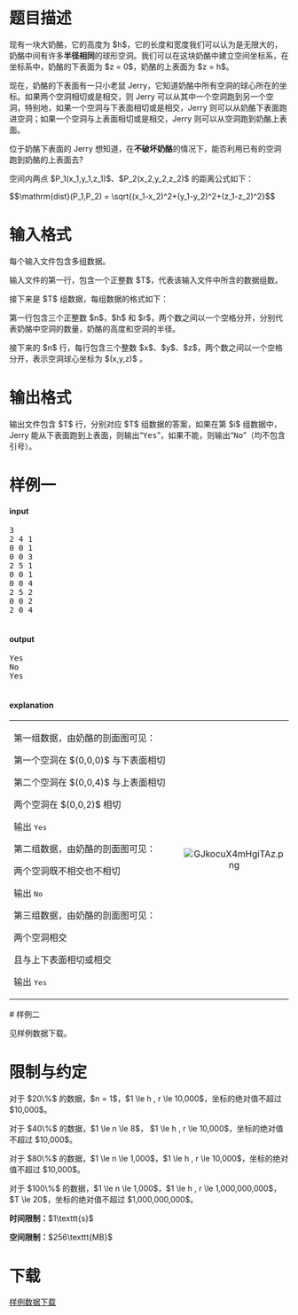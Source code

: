 # 题目描述

<p>现有一块大奶酪，它的高度为 $h$，它的长度和宽度我们可以认为是无限大的，奶酪中间有许多<strong>半径相同</strong>的球形空洞。我们可以在这块奶酪中建立空间坐标系，在坐标系中，奶酪的下表面为 $z = 0$，奶酪的上表面为 $z = h$。</p>
<p>现在，奶酪的下表面有一只小老鼠 Jerry，它知道奶酪中所有空洞的球心所在的坐标。如果两个空洞相切或是相交，则 Jerry 可以从其中一个空洞跑到另一个空洞，特别地，如果一个空洞与下表面相切或是相交，Jerry 则可以从奶酪下表面跑进空洞；如果一个空洞与上表面相切或是相交，Jerry 则可以从空洞跑到奶酪上表面。</p>
<p>位于奶酪下表面的 Jerry 想知道，在<strong>不破坏奶酪</strong>的情况下，能否利用已有的空洞跑到奶酪的上表面去?</p>
<p>空间内两点 $P_1(x_1,y_1,z_1)$、$P_2(x_2,y_2,z_2)$ 的距离公式如下：</p>
<p>$$\mathrm{dist}(P_1,P_2) = \sqrt{(x_1-x_2)^2+(y_1-y_2)^2+(z_1-z_2)^2}$$</p>

# 输入格式


<p>每个输入文件包含多组数据。</p>
<p>输入文件的第一行，包含一个正整数 $T$，代表该输入文件中所含的数据组数。</p>
<p>接下来是 $T$ 组数据，每组数据的格式如下：</p>
<p>第一行包含三个正整数 $n$，$h$ 和 $r$，两个数之间以一个空格分开，分别代表奶酪中空洞的数量，奶酪的高度和空洞的半径。</p>
<p>接下来的 $n$ 行，每行包含三个整数 $x$、$y$、$z$，两个数之间以一个空格分开，表示空洞球心坐标为 $(x,y,z)$ 。</p>

# 输出格式


<p>输出文件包含 $T$ 行，分别对应 $T$ 组数据的答案，如果在第 $i$ 组数据中，Jerry 能从下表面跑到上表面，则输出“<samp>Yes</samp>”，如果不能，则输出“<samp>No</samp>”（均不包含引号）。</p>

# 样例一


<h4>input</h4>
<pre>3
2 4 1
0 0 1
0 0 3
2 5 1
0 0 1
0 0 4
2 5 2
0 0 2
2 0 4

</pre>

<h4>output</h4>
<pre>Yes
No
Yes

</pre>

<h4>explanation</h4>
<table width="100%"><tbody><tr><td width="75%">
<p>第一组数据，由奶酪的剖面图可见：</p>

<p>第一个空洞在 $(0,0,0)$ 与下表面相切</p>

<p>第二个空洞在 $(0,0,4)$ 与上表面相切</p>

<p>两个空洞在 $(0,0,2)$ 相切</p>

<p>输出 <samp>Yes</samp></p>

<p>第二组数据，由奶酪的剖面图可见：</p>

<p>两个空洞既不相交也不相切</p>

<p>输出 <samp>No</samp></p>

<p>第三组数据，由奶酪的剖面图可见：</p>

<p>两个空洞相交</p>

<p>且与上下表面相切或相交</p>

<p>输出 <samp>Yes</samp></p>
</td>
<td style="text-align:center;" width="25%">
<img src="/source/uoj/332/img/aHR0cHM6Ly9pLmxvbGkubmV0LzIwMTkvMDgvMjgvR0prb2N1WDRtSGdpVEF6LnBuZw==.png" alt="GJkocuX4mHgiTAz.png"/></td>

</tr></tbody></table>
# 样例二


<p>见样例数据下载。</p>

# 限制与约定


<p>对于 $20\%$ 的数据，$n = 1$，$1 \le h , r \le 10,000$，坐标的绝对值不超过 $10,000$。</p>
<p>对于 $40\%$ 的数据，$1 \le n \le 8$， $1 \le h , r \le 10,000$，坐标的绝对值不超过 $10,000$。</p>
<p>对于 $80\%$ 的数据，$1 \le n \le 1,000$，$1 \le h , r \le 10,000$，坐标的绝对值不超过 $10,000$。</p>
<p>对于 $100\%$ 的数据，$1 \le n \le 1,000$，$1 \le h , r \le 1,000,000,000$，$T \le 20$，坐标的绝对值不超过 $1,000,000,000$。</p>
<p><strong>时间限制：</strong>$1\texttt{s}$</p>
<p><strong>空间限制：</strong>$256\texttt{MB}$</p>

# 下载


<p><a href="/download.php?type=problem&amp;id=332">样例数据下载</a></p>
